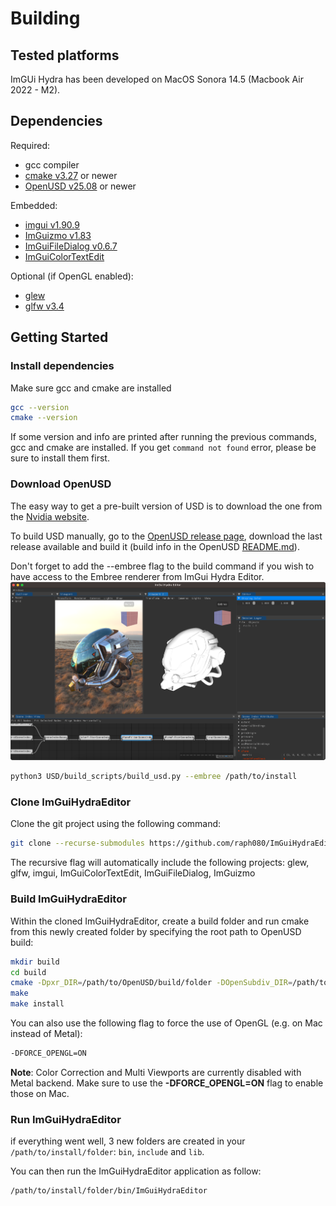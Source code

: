 # Building

## Tested platforms

ImGUi Hydra has been developed on MacOS Sonora 14.5 (Macbook Air 2022 - M2).

## Dependencies

Required:
* gcc compiler
* [cmake v3.27](https://cmake.org/) or newer
* [OpenUSD v25.08](https://github.com/PixarAnimationStudios/OpenUSD) or newer

Embedded:
* [imgui v1.90.9](https://github.com/ocornut/imgui)
* [ImGuizmo v1.83](https://github.com/CedricGuillemet/ImGuizmo)
* [ImGuiFileDialog v0.6.7](https://github.com/aiekick/ImGuiFileDialog)
* [ImGuiColorTextEdit](https://github.com/BalazsJako/ImGuiColorTextEdit)

Optional (if OpenGL enabled):
* [glew](https://github.com/Perlmint/glew-cmake)
* [glfw v3.4](https://github.com/glfw/glfw)

## Getting Started

### Install dependencies

Make sure gcc and cmake are installed

```bash
gcc --version
cmake --version
```
If some version and info are printed after running the previous commands, gcc and cmake are installed. If you get `command not found` error, please be sure to install them first.

### Download OpenUSD

The easy way to get a pre-built version of USD is to download the one from the [Nvidia website](https://developer.nvidia.com/usd).

To build USD manually, go to the [OpenUSD release page](https://github.com/PixarAnimationStudios/OpenUSD/releases), download the last release available and build it (build info in the OpenUSD [README.md](https://github.com/PixarAnimationStudios/OpenUSD/blob/release/README.md)).

Don't forget to add the --embree flag to the build command if you wish to have access to the Embree renderer from ImGui Hydra Editor.
![embree enabled in ImGui Hydra Editor](resources/dual_viewports.png)

```bash
python3 USD/build_scripts/build_usd.py --embree /path/to/install
```

### Clone ImGuiHydraEditor

Clone the git project using the following command:

```bash
git clone --recurse-submodules https://github.com/raph080/ImGuiHydraEditor.git
```

The recursive flag will automatically include the following projects: glew, glfw, imgui, ImGuiColorTextEdit, ImGuiFileDialog, ImGuizmo

### Build ImGuiHydraEditor

Within the cloned ImGuiHydraEditor, create a build folder and run cmake from this newly created folder by specifying the root path to OpenUSD build:

```bash
mkdir build
cd build
cmake -Dpxr_DIR=/path/to/OpenUSD/build/folder -DOpenSubdiv_DIR=/path/to/OpenUSD/build/folder/lib/cmake/OpenSubdiv -DCMAKE_INSTALL_PREFIX=/path/to/install/folder ..
make
make install
```

You can also use the following flag to force the use of OpenGL (e.g. on Mac instead of Metal):
```bash
-DFORCE_OPENGL=ON
```
**Note**: Color Correction and Multi Viewports are currently disabled with Metal backend. Make sure to use the **-DFORCE_OPENGL=ON** flag to enable those on Mac.

### Run ImGuiHydraEditor
   
if everything went well, 3 new folders are created in your `/path/to/install/folder`: `bin`, `include` and `lib`.

You can then run the ImGuiHydraEditor application as follow:

```bash
/path/to/install/folder/bin/ImGuiHydraEditor
```